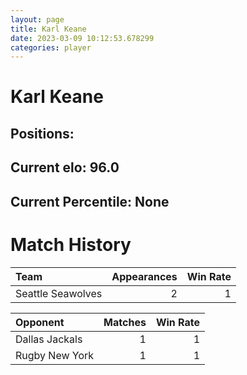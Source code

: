 ```yaml
---  
layout: page  
title: Karl Keane  
date: 2023-03-09 10:12:53.678299  
categories: player  
---
```

# Karl Keane

## Positions: 

## Current elo: 96.0

## Current Percentile: None

# Match History


| Team              |   Appearances |   Win Rate |
|:------------------|--------------:|-----------:|
| Seattle Seawolves |             2 |          1 |

| Opponent       |   Matches |   Win Rate |
|:---------------|----------:|-----------:|
| Dallas Jackals |         1 |          1 |
| Rugby New York |         1 |          1 |
